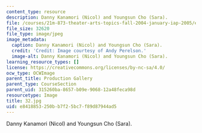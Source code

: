 ```yaml
---
content_type: resource
description: Danny Kanamori (Nicol) and Youngsun Cho (Sara).
file: /courses/21m-873-theater-arts-topics-fall-2004-january-iap-2005/e8418853250bb7f25bc7f89d87944ad5_32.jpg
file_size: 32620
file_type: image/jpeg
image_metadata:
  caption: Danny Kanamori (Nicol) and Youngsun Cho (Sara).
  credit: 'Credit: Image courtesy of Andy Perelson.'
  image-alt: Danny Kanamori (Nicol) and Youngsun Cho (Sara).
learning_resource_types: []
license: https://creativecommons.org/licenses/by-nc-sa/4.0/
ocw_type: OCWImage
parent_title: Production Gallery
parent_type: CourseSection
parent_uid: 315260ba-8657-b09e-9068-12a48feca98d
resourcetype: Image
title: 32.jpg
uid: e8418853-250b-b7f2-5bc7-f89d87944ad5
---
```

Danny Kanamori (Nicol) and Youngsun Cho (Sara).